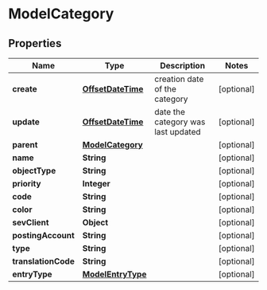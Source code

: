 # ModelCategory

## Properties
Name | Type | Description | Notes
------------ | ------------- | ------------- | -------------
**create** | [**OffsetDateTime**](OffsetDateTime.md) | creation date of the category |  [optional]
**update** | [**OffsetDateTime**](OffsetDateTime.md) | date the category was last updated |  [optional]
**parent** | [**ModelCategory**](ModelCategory.md) |  |  [optional]
**name** | **String** |  |  [optional]
**objectType** | **String** |  |  [optional]
**priority** | **Integer** |  |  [optional]
**code** | **String** |  |  [optional]
**color** | **String** |  |  [optional]
**sevClient** | **Object** |  |  [optional]
**postingAccount** | **String** |  |  [optional]
**type** | **String** |  |  [optional]
**translationCode** | **String** |  |  [optional]
**entryType** | [**ModelEntryType**](ModelEntryType.md) |  |  [optional]
